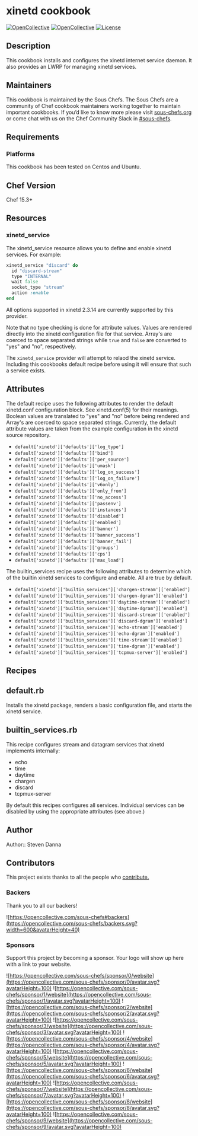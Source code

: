 # xinetd cookbook

[![OpenCollective](https://opencollective.com/sous-chefs/backers/badge.svg)](#backers)
[![OpenCollective](https://opencollective.com/sous-chefs/sponsors/badge.svg)](#sponsors)
[![License](https://img.shields.io/badge/License-Apache%202.0-green.svg)](https://opensource.org/licenses/Apache-2.0)

## Description

This cookbook installs and configures the xinetd internet service daemon. It also provides an LWRP for managing xinetd services.

## Maintainers

This cookbook is maintained by the Sous Chefs. The Sous Chefs are a community of Chef cookbook maintainers working
together to maintain important cookbooks. If you’d like to know more please visit
[sous-chefs.org](https://sous-chefs.org/) or come chat with us on the Chef Community Slack in
[#sous-chefs](https://chefcommunity.slack.com/messages/C2V7B88SF).

## Requirements

### Platforms

This cookbook has been tested on Centos and Ubuntu.

## Chef Version

Chef 15.3+

## Resources

### xinetd_service

The xinetd_service resource allows you to define and enable xinetd
services.  For example:

```ruby
xinetd_service "discard" do
  id "discard-stream"
  type "INTERNAL"
  wait false
  socket_type "stream"
  action :enable
end
```

All options supported in xinetd 2.3.14 are currently supported by this
provider.

Note that no type checking is done for attribute values.  Values are
rendered directly into the xinetd configuration file for that
service.  Array's are coerced to space separated strings while `true`
and `false` are converted to "yes" and "no", respectively.

The `xinetd_service` provider will attempt to relaod the xinetd
service. Including this cookbooks default recipe before using it will
ensure that such a service exists.

## Attributes

The default recipe uses the following attributes to render the default
xinetd.conf configuration block.  See xinetd.conf(5) for their
meanings.  Boolean values are translated to "yes" and "no" before
being rendered and Array's are coerced to space separated strings.
Currently, the default attribute values are taken from the example
configuration in the xinetd source repository.

* `default['xinetd']['defaults']['log_type']`
* `default['xinetd']['defaults']['bind']`
* `default['xinetd']['defaults']['per_source']`
* `default['xinetd']['defaults']['umask']`
* `default['xinetd']['defaults']['log_on_success']`
* `default['xinetd']['defaults']['log_on_failure']`
* `default['xinetd']['defaults']['v6only']`
* `default['xinetd']['defaults']['only_from']`
* `default['xinetd']['defaults']['no_access']`
* `default['xinetd']['defaults']['passenv']`
* `default['xinetd']['defaults']['instances']`
* `default['xinetd']['defaults']['disabled']`
* `default['xinetd']['defaults']['enabled']`
* `default['xinetd']['defaults']['banner']`
* `default['xinetd']['defaults']['banner_success']`
* `default['xinetd']['defaults']['banner_fail']`
* `default['xinetd']['defaults']['groups']`
* `default['xinetd']['defaults']['cps']`
* `default['xinetd']['defaults']['max_load']`

The builtin_services recipe uses the following attributes to determine
which of the builtin xinetd services to configure and enable.  All are
true by default.

* `default['xinetd']['builtin_services']['chargen-stream']['enabled']`
* `default['xinetd']['builtin_services']['chargen-dgram']['enabled']`
* `default['xinetd']['builtin_services']['daytime-stream']['enabled']`
* `default['xinetd']['builtin_services']['daytime-dgram']['enabled']`
* `default['xinetd']['builtin_services']['discard-stream']['enabled']`
* `default['xinetd']['builtin_services']['discard-dgram']['enabled']`
* `default['xinetd']['builtin_services']['echo-stream']['enabled']`
* `default['xinetd']['builtin_services']['echo-dgram']['enabled']`
* `default['xinetd']['builtin_services']['time-stream']['enabled']`
* `default['xinetd']['builtin_services']['time-dgram']['enabled']`
* `default['xinetd']['builtin_services']['tcpmux-server']['enabled']`

## Recipes

## default.rb

Installs the xinetd package, renders a basic configuration file, and
starts the xinetd service.

## builtin_services.rb

This recipe configures stream and datagram services that xinetd
implements internally:

* echo
* time
* daytime
* chargen
* discard
* tcpmux-server

By default this recipes configures all services.  Individual services
can be disabled by using the appropriate attributes (see above.)

## Author

Author:: Steven Danna

## Contributors

This project exists thanks to all the people who
[contribute.](https://opencollective.com/sous-chefs/contributors.svg?width=890&button=false)

### Backers

Thank you to all our backers!

![https://opencollective.com/sous-chefs#backers](https://opencollective.com/sous-chefs/backers.svg?width=600&avatarHeight=40)

### Sponsors

Support this project by becoming a sponsor. Your logo will show up here with a link to your website.

![https://opencollective.com/sous-chefs/sponsor/0/website](https://opencollective.com/sous-chefs/sponsor/0/avatar.svg?avatarHeight=100)
![https://opencollective.com/sous-chefs/sponsor/1/website](https://opencollective.com/sous-chefs/sponsor/1/avatar.svg?avatarHeight=100)
![https://opencollective.com/sous-chefs/sponsor/2/website](https://opencollective.com/sous-chefs/sponsor/2/avatar.svg?avatarHeight=100)
![https://opencollective.com/sous-chefs/sponsor/3/website](https://opencollective.com/sous-chefs/sponsor/3/avatar.svg?avatarHeight=100)
![https://opencollective.com/sous-chefs/sponsor/4/website](https://opencollective.com/sous-chefs/sponsor/4/avatar.svg?avatarHeight=100)
![https://opencollective.com/sous-chefs/sponsor/5/website](https://opencollective.com/sous-chefs/sponsor/5/avatar.svg?avatarHeight=100)
![https://opencollective.com/sous-chefs/sponsor/6/website](https://opencollective.com/sous-chefs/sponsor/6/avatar.svg?avatarHeight=100)
![https://opencollective.com/sous-chefs/sponsor/7/website](https://opencollective.com/sous-chefs/sponsor/7/avatar.svg?avatarHeight=100)
![https://opencollective.com/sous-chefs/sponsor/8/website](https://opencollective.com/sous-chefs/sponsor/8/avatar.svg?avatarHeight=100)
![https://opencollective.com/sous-chefs/sponsor/9/website](https://opencollective.com/sous-chefs/sponsor/9/avatar.svg?avatarHeight=100)
